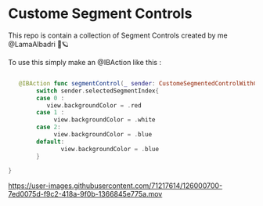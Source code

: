 # Custome Segment Controls
This repo is  contain a collection of  Segment Controls created by me @LamaAlbadri 🦩🪐

To use this simply make an  @IBAction like this :

```Swift

   @IBAction func segmentControl(_ sender: CustomeSegmentedControlWithCornerRadius) {
        switch sender.selectedSegmentIndex{
        case 0 :
           view.backgroundColor = .red
        case 1 :
             view.backgroundColor = .white
        case 2:
             view.backgroundColor = .blue
        default:
               view.backgroundColor = .blue
        }
      
}
```



https://user-images.githubusercontent.com/71217614/126000700-7ed0075d-f9c2-418a-9f0b-1366845e775a.mov

